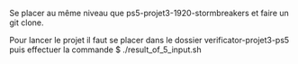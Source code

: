 Se placer au même niveau que ps5-projet3-1920-stormbreakers et faire un git clone.


Pour lancer le projet il faut se placer dans le dossier verificator-projet3-ps5 puis effectuer la commande
$ ./result_of_5_input.sh

